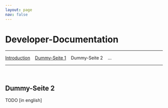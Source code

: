 ```yaml
---
layout: page
nav: false
---
```

# Developer-Documentation
---
[Introduction](/developerdocumentation.html) &nbsp;&nbsp; [Dummy-Seite 1](dummy1.html) &nbsp;&nbsp; Dummy-Seite 2 &nbsp;&nbsp; ...

---
&nbsp;

## Dummy-Seite 2

TODO [in english]
